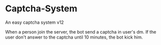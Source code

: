 # Captcha-System
An easy captcha system v12

When a person join the server, the bot send a captcha in user's dm. If the user don't answer to the captcha until 10 minutes, the bot kick him.
